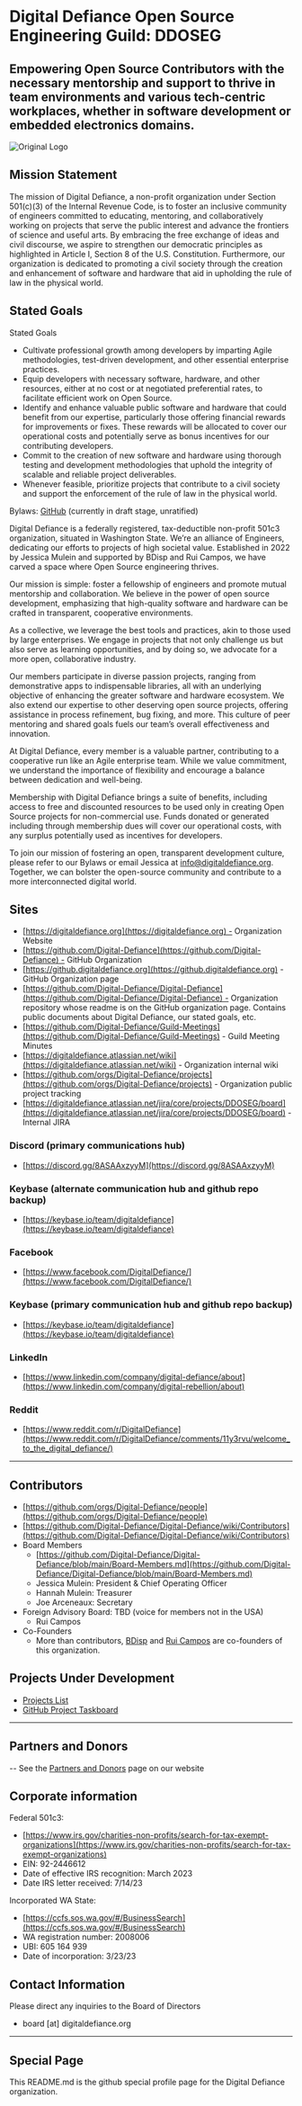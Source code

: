 # Digital Defiance Open Source Engineering Guild: DDOSEG

## Empowering Open Source Contributors with the necessary mentorship and support to thrive in team environments and various tech-centric workplaces, whether in software development or embedded electronics domains.

![Original Logo](https://user-images.githubusercontent.com/3766240/226702903-ce6c1d2a-47fa-414f-a6dc-b65a5a805e9a.png)

## Mission Statement

The mission of Digital Defiance, a non-profit organization under Section 501(c)(3) of the Internal Revenue Code, is to foster an inclusive community of engineers committed to educating, mentoring, and collaboratively working on projects that serve the public interest and advance the frontiers of science and useful arts. By embracing the free exchange of ideas and civil discourse, we aspire to strengthen our democratic principles as highlighted in Article I, Section 8 of the U.S. Constitution. Furthermore, our organization is dedicated to promoting a civil society through the creation and enhancement of software and hardware that aid in upholding the rule of law in the physical world.

## Stated Goals

Stated Goals

- Cultivate professional growth among developers by imparting Agile methodologies, test-driven development, and other essential enterprise practices.
- Equip developers with necessary software, hardware, and other resources, either at no cost or at negotiated preferential rates, to facilitate efficient work on Open Source.
- Identify and enhance valuable public software and hardware that could benefit from our expertise, particularly those offering financial rewards for improvements or fixes. These rewards will be allocated to cover our operational costs and potentially serve as bonus incentives for our contributing developers.
- Commit to the creation of new software and hardware using thorough testing and development methodologies that uphold the integrity of scalable and reliable project deliverables.
- Whenever feasible, prioritize projects that contribute to a civil society and support the enforcement of the rule of law in the physical world.

Bylaws: [GitHub](Bylaws.md) (currently in draft stage, unratified)

Digital Defiance is a federally registered, tax-deductible non-profit 501c3 organization, situated in Washington State. We’re an alliance of Engineers, dedicating our efforts to projects of high societal value. Established in 2022 by Jessica Mulein and supported by BDisp and Rui Campos, we have carved a space where Open Source engineering thrives.

Our mission is simple: foster a fellowship of engineers and promote mutual mentorship and collaboration. We believe in the power of open source development, emphasizing that high-quality software and hardware can be crafted in transparent, cooperative environments.

As a collective, we leverage the best tools and practices, akin to those used by large enterprises. We engage in projects that not only challenge us but also serve as learning opportunities, and by doing so, we advocate for a more open, collaborative industry.

Our members participate in diverse passion projects, ranging from demonstrative apps to indispensable libraries, all with an underlying objective of enhancing the greater software and hardware ecosystem. We also extend our expertise to other deserving open source projects, offering assistance in process refinement, bug fixing, and more. This culture of peer mentoring and shared goals fuels our team’s overall effectiveness and innovation.

At Digital Defiance, every member is a valuable partner, contributing to a cooperative run like an Agile enterprise team. While we value commitment, we understand the importance of flexibility and encourage a balance between dedication and well-being.

Membership with Digital Defiance brings a suite of benefits, including access to free and discounted resources to be used only in creating Open Source projects for non-commercial use. Funds donated or generated including through membership dues will cover our operational costs, with any surplus potentially used as incentives for developers.

To join our mission of fostering an open, transparent development culture, please refer to our Bylaws or email Jessica at info@digitaldefiance.org. Together, we can bolster the open-source community and contribute to a more interconnected digital world.

## Sites

- [https://digitaldefiance.org](https://digitaldefiance.org) - Organization Website
- [https://github.com/Digital-Defiance](https://github.com/Digital-Defiance) - GitHub Organization
- [https://github.digitaldefiance.org](https://github.digitaldefiance.org) - GitHub Organization page
- [https://github.com/Digital-Defiance/Digital-Defiance](https://github.com/Digital-Defiance/Digital-Defiance) - Organization repository whose readme is on the GitHub organization page. Contains public documents about Digital Defiance, our stated goals, etc.
- [https://github.com/Digital-Defiance/Guild-Meetings](https://github.com/Digital-Defiance/Guild-Meetings) - Guild Meeting Minutes
- [https://digitaldefiance.atlassian.net/wiki](https://digitaldefiance.atlassian.net/wiki) - Organization internal wiki
- [https://github.com/orgs/Digital-Defiance/projects](https://github.com/orgs/Digital-Defiance/projects) - Organization public project tracking
- [https://digitaldefiance.atlassian.net/jira/core/projects/DDOSEG/board](https://digitaldefiance.atlassian.net/jira/core/projects/DDOSEG/board) - Internal JIRA

### Discord (primary communications hub)

- [https://discord.gg/8ASAAxzyyM](https://discord.gg/8ASAAxzyyM)

### Keybase (alternate communication hub and github repo backup)

- [https://keybase.io/team/digitaldefiance](https://keybase.io/team/digitaldefiance)

### Facebook

- [https://www.facebook.com/DigitalDefiance/](https://www.facebook.com/DigitalDefiance/)

### Keybase (primary communication hub and github repo backup)

- [https://keybase.io/team/digitaldefiance](https://keybase.io/team/digitaldefiance)

### LinkedIn

- [https://www.linkedin.com/company/digital-defiance/about](https://www.linkedin.com/company/digital-rebellion/about)

### Reddit

- [https://www.reddit.com/r/DigitalDefiance](https://www.reddit.com/r/DigitalDefiance/comments/11y3rvu/welcome_to_the_digital_defiance/)

-----

## Contributors

- [https://github.com/orgs/Digital-Defiance/people](https://github.com/orgs/Digital-Defiance/people)
- [https://github.com/Digital-Defiance/Digital-Defiance/wiki/Contributors](https://github.com/Digital-Defiance/Digital-Defiance/wiki/Contributors)
- Board Members
  - [https://github.com/Digital-Defiance/Digital-Defiance/blob/main/Board-Members.md](https://github.com/Digital-Defiance/Digital-Defiance/blob/main/Board-Members.md)
  - Jessica Mulein: President & Chief Operating Officer
  - Hannah Mulein: Treasurer
  - Joe Arceneaux: Secretary
- Foreign Advisory Board: TBD (voice for members not in the USA)
  - Rui Campos
- Co-Founders
  - More than contributors, [BDisp](https://github.com/orgs/Digital-Defiance/people/BDisp) and [Rui Campos](https://github.com/orgs/Digital-Defiance/people/RuiFilipeCampos) are co-founders of this organization.

## Projects Under Development

- [Projects List](https://github.com/Digital-Defiance/Digital-Defiance/blob/main/Projects.md)
- [GitHub Project Taskboard](https://github.com/orgs/Digital-Defiance/projects/1)

-----

## Partners and Donors

-- See the [Partners and Donors](https://github.com/Digital-Defiance/Digital-Defiance/wiki/Partners-and-Donors) page on our website

## Corporate information

Federal 501c3:

- [https://www.irs.gov/charities-non-profits/search-for-tax-exempt-organizations](https://www.irs.gov/charities-non-profits/search-for-tax-exempt-organizations)
- EIN: 92-2446612
- Date of effective IRS recognition: March 2023
- Date IRS letter received: 7/14/23

Incorporated WA State:

- [https://ccfs.sos.wa.gov/#/BusinessSearch](https://ccfs.sos.wa.gov/#/BusinessSearch)
- WA registration number: 2008006
- UBI: 605 164 939
- Date of incorporation: 3/23/23

## Contact Information

Please direct any inquiries to the Board of Directors

- board [at] digitaldefiance.org

-----

## Special Page

This README.md is the github special profile page for the Digital Defiance organization.
